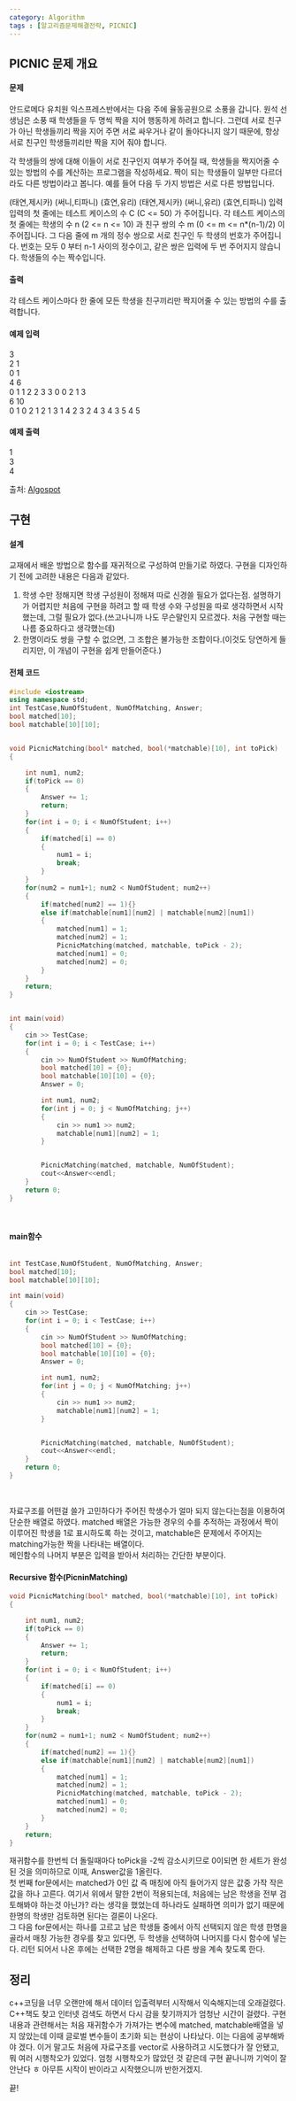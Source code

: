 ```yaml
---
category: Algorithm
tags : [알고리즘문제해결전략, PICNIC]
---
```


## PICNIC 문제 개요

#### 문제
안드로메다 유치원 익스프레스반에서는 다음 주에 율동공원으로 소풍을 갑니다. 원석 선생님은 소풍 때 학생들을 두 명씩 짝을 지어 행동하게 하려고 합니다. 그런데 서로 친구가 아닌 학생들끼리 짝을 지어 주면 서로 싸우거나 같이 돌아다니지 않기 때문에, 항상 서로 친구인 학생들끼리만 짝을 지어 줘야 합니다.

각 학생들의 쌍에 대해 이들이 서로 친구인지 여부가 주어질 때, 학생들을 짝지어줄 수 있는 방법의 수를 계산하는 프로그램을 작성하세요. 짝이 되는 학생들이 일부만 다르더라도 다른 방법이라고 봅니다. 예를 들어 다음 두 가지 방법은 서로 다른 방법입니다.

(태연,제시카) (써니,티파니) (효연,유리)
(태연,제시카) (써니,유리) (효연,티파니)
입력
입력의 첫 줄에는 테스트 케이스의 수 C (C <= 50) 가 주어집니다. 각 테스트 케이스의 첫 줄에는 학생의 수 n (2 <= n <= 10) 과 친구 쌍의 수 m (0 <= m <= n*(n-1)/2) 이 주어집니다. 그 다음 줄에 m 개의 정수 쌍으로 서로 친구인 두 학생의 번호가 주어집니다. 번호는 모두 0 부터 n-1 사이의 정수이고, 같은 쌍은 입력에 두 번 주어지지 않습니다. 학생들의 수는 짝수입니다.

#### 출력
각 테스트 케이스마다 한 줄에 모든 학생을 친구끼리만 짝지어줄 수 있는 방법의 수를 출력합니다.

#### 예제 입력
3  
2 1   
0 1   
4 6  
0 1 1 2 2 3 3 0 0 2 1 3  
6 10  
0 1 0 2 1 2 1 3 1 4 2 3 2 4 3 4 3 5 4 5  

#### 예제 출력
1  
3  
4  

출처: [Algospot](https://algospot.com/judge/problem/read/PICNIC)

## 구현

#### 설계
교재에서 배운 방법으로 함수를 재귀적으로 구성하여 만들기로 하였다. 구현을 디자인하기 전에 고려한 내용은 다음과 같았다.  

1. 학생 수만 정해지면 학생 구성원이 정해져 따로 신경쓸 필요가 없다는점. 설명하기가 어렵지만 처음에 구현을 하려고 할 때 학생 수와 구성원을 따로 생각하면서 시작했는데, 그럴 필요가 없다.(쓰고나니까 나도 무슨말인지 모르겠다. 처음 구현할 때는 나름 중요하다고 생각했는데)
2. 한명이라도 쌍을 구할 수 없으면, 그 조합은 불가능한 조합이다.(이것도 당연하게 들리지만, 이 개념이 구현을 쉽게 만들어준다.)


#### 전체 코드


```cpp
#include <iostream>
using namespace std;
int TestCase,NumOfStudent, NumOfMatching, Answer;
bool matched[10];
bool matchable[10][10];


void PicnicMatching(bool* matched, bool(*matchable)[10], int toPick)
{

    int num1, num2;
    if(toPick == 0)
    {
        Answer += 1;
        return;
    }
    for(int i = 0; i < NumOfStudent; i++)
    {
        if(matched[i] == 0)
        {
            num1 = i;
            break;
        }
    }
    for(num2 = num1+1; num2 < NumOfStudent; num2++)
    {
        if(matched[num2] == 1){}
        else if(matchable[num1][num2] | matchable[num2][num1])
        {
            matched[num1] = 1;
            matched[num2] = 1;
            PicnicMatching(matched, matchable, toPick - 2);
            matched[num1] = 0;
            matched[num2] = 0;
        }
    }
    return;
}


int main(void)
{
    cin >> TestCase;
    for(int i = 0; i < TestCase; i++)
    {
        cin >> NumOfStudent >> NumOfMatching;
        bool matched[10] = {0};
        bool matchable[10][10] = {0};
        Answer = 0;

        int num1, num2;
        for(int j = 0; j < NumOfMatching; j++)
        {
            cin >> num1 >> num2;
            matchable[num1][num2] = 1;
        }


        PicnicMatching(matched, matchable, NumOfStudent);
        cout<<Answer<<endl;
    }
    return 0;
}
```
<br>

#### main함수
```cpp

int TestCase,NumOfStudent, NumOfMatching, Answer;
bool matched[10];
bool matchable[10][10];

int main(void)
{
    cin >> TestCase;
    for(int i = 0; i < TestCase; i++)
    {
        cin >> NumOfStudent >> NumOfMatching;
        bool matched[10] = {0};
        bool matchable[10][10] = {0};
        Answer = 0;

        int num1, num2;
        for(int j = 0; j < NumOfMatching; j++)
        {
            cin >> num1 >> num2;
            matchable[num1][num2] = 1;
        }


        PicnicMatching(matched, matchable, NumOfStudent);
        cout<<Answer<<endl;
    }
    return 0;
}
```
<br>

자료구조를 어떤걸 쓸가 고민하다가 주어진 학생수가 얼마 되지 않는다는점을 이용하여 단순한 배열로 하였다. matched 배열은 가능한 경우의 수를 추적하는 과정에서 짝이 이루어진 학생을 1로 표시하도록 하는 것이고, matchable은 문제에서 주어지는 matching가능한 짝을 나타내는 배열이다.  
메인함수의 나머지 부분은 입력을 받아서 처리하는 간단한 부분이다.

#### Recursive 함수(PicninMatching)

```cpp
void PicnicMatching(bool* matched, bool(*matchable)[10], int toPick)
{

    int num1, num2;
    if(toPick == 0)
    {
        Answer += 1;
        return;
    }
    for(int i = 0; i < NumOfStudent; i++)
    {
        if(matched[i] == 0)
        {
            num1 = i;
            break;
        }
    }
    for(num2 = num1+1; num2 < NumOfStudent; num2++)
    {
        if(matched[num2] == 1){}
        else if(matchable[num1][num2] | matchable[num2][num1])
        {
            matched[num1] = 1;
            matched[num2] = 1;
            PicnicMatching(matched, matchable, toPick - 2);
            matched[num1] = 0;
            matched[num2] = 0;
        }
    }
    return;
}
```

재귀함수를 한번씩 더 돌릴때마다 toPick을 -2씩 감소시키므로 0이되면 한 세트가 완성된 것을 의미하므로 이때, Answer값을 1올린다.  
첫 번째 for문에서는 matched가 0인 값 즉 매칭에 아직 들어가지 않은 값중 가작 작은 값을 하나 고른다. 여기서 위에서 말한 2번이 적용되는데, 처음에는 남은 학생을 전부 검토해봐야 하는것 아닌가? 라는 생각을 했었는데 하나라도 실패하면 의미가 없기 때문에 한명의 학생만 검토하면 된다는 결론이 나온다.  
그 다음 for문에서는 하나를 고르고 남은 학생들 중에서 아직 선택되지 않은 학생 한명을 골라서 매칭 가능한 경우를 찾고 있다면, 두 학생을 선택하여 나머지를 다시 함수에 넣는다. 리턴 되어서 나온 후에는 선택한 2명을 해제하고 다른 쌍을 계속 찾도록 한다.
<br>


## 정리
c++코딩을 너무 오랜만에 해서 데이터 입출력부터 시작해서 익숙해지는데 오래걸렸다. C++책도 찾고 인터넷 검색도 하면서 다시 감을 찾기까지가 엄청난 시간이 걸렸다. 구현 내용과 관련해서는 처음 재귀함수가 가져가는 변수에 matched, matchable배열을 넣지 않았는데 이때 글로벌 변수들이 초기화 되는 현상이 나타났다. 이는 다음에 공부해봐야 겠다. 이거 말고도 처음에 자료구조를 vector로 사용하려고 시도했다가 잘 안됐고, 뭐 여러 시행착오가 있었다. 엄청 시행착오가 많았던 것 같은데 구현 끝나니까 기억이 잘 안난다 ㅎ 아무튼 시작이 반이라고 시작했으니까 반한거겠지.  

끝!
